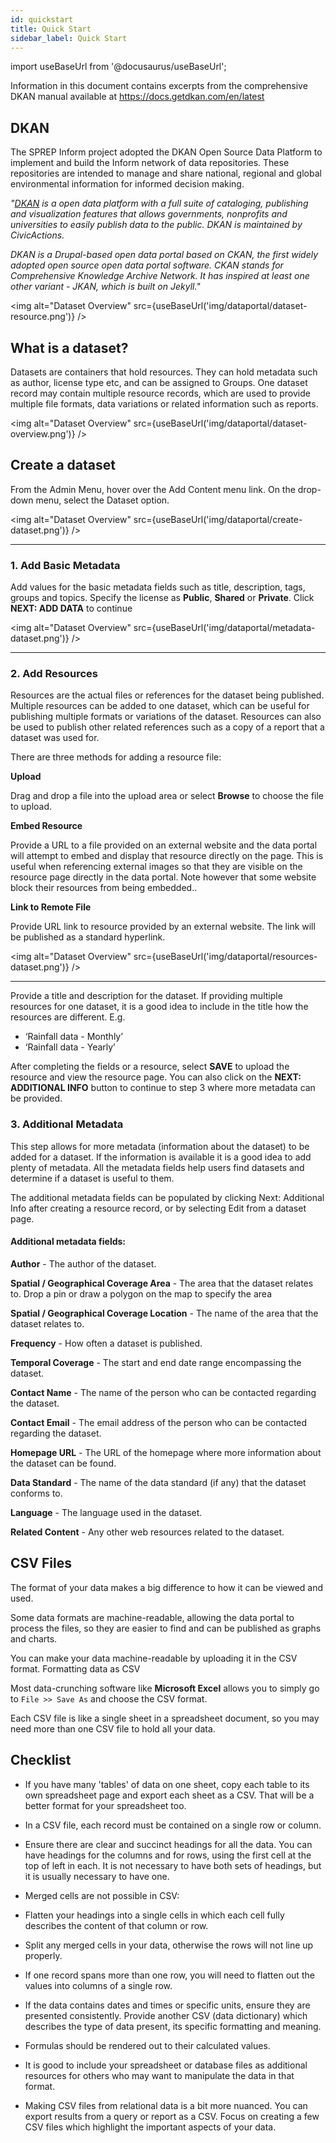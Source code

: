 ```yaml
---
id: quickstart
title: Quick Start
sidebar_label: Quick Start
---
```


import useBaseUrl from '@docusaurus/useBaseUrl';

Information in this document contains excerpts from the comprehensive DKAN manual available at https://docs.getdkan.com/en/latest

## DKAN

The SPREP Inform project adopted the DKAN Open Source Data Platform to implement and build the Inform network of data repositories. These repositories are intended to manage and share national, regional and global environmental information for informed decision making.

_"[DKAN](https://docs.getdkan.com/en/latest/introduction/index.html) is a open data platform with a full suite of cataloging, publishing and visualization features that allows governments, nonprofits and universities to easily publish data to the public. DKAN is maintained by CivicActions._

_DKAN is a Drupal-based open data portal based on CKAN, the first widely adopted open source open data portal software. CKAN stands for Comprehensive Knowledge Archive Network. It has inspired at least one other variant - JKAN, which is built on Jekyll."_

<img alt="Dataset Overview" src={useBaseUrl('img/dataportal/dataset-resource.png')} />

## What is a dataset?

Datasets are containers that hold resources. They can hold metadata such as author, license type etc, and can be assigned to Groups. One dataset record may contain multiple resource records, which are used to provide multiple file formats, data variations or related information such as reports.

<img alt="Dataset Overview" src={useBaseUrl('img/dataportal/dataset-overview.png')} />

## Create a dataset

From the Admin Menu, hover over the Add Content menu link. On the drop-down menu, select the Dataset option.

<img alt="Dataset Overview" src={useBaseUrl('img/dataportal/create-dataset.png')} />

---

### 1. Add Basic Metadata

Add values for the basic metadata fields such as title, description, tags, groups and topics. Specify the license as **Public**, **Shared** or **Private**. Click **NEXT: ADD DATA** to continue

<img alt="Dataset Overview" src={useBaseUrl('img/dataportal/metadata-dataset.png')} />

---

### 2. Add Resources

Resources are the actual files or references for the dataset being published. Multiple resources can be added to one dataset, which can be useful for publishing multiple formats or variations of the dataset. Resources can also be used to publish other related references such as a copy of a report that a dataset was used for.

There are three methods for adding a resource file:

**Upload**

Drag and drop a file into the upload area or select **Browse** to choose the file to upload.

**Embed Resource**

Provide a URL to a file provided on an external website and the data portal will attempt to embed and display that resource directly on the page. This is useful when referencing external images so that they are visible on the resource page directly in the data portal. Note however that some website block their resources from being embedded..

**Link to Remote File**

Provide URL link to resource provided by an external website. The link will be published as a standard hyperlink.

<img alt="Dataset Overview" src={useBaseUrl('img/dataportal/resources-dataset.png')} />

---

Provide a title and description for the dataset. If providing multiple resources for one dataset, it is a good idea to include in the title how the resources are different. E.g.

- ‘Rainfall data - Monthly’
- ‘Rainfall data - Yearly’

After completing the fields or a resource, select **SAVE** to upload the resource and view the resource page. You can also click on the **NEXT: ADDITIONAL INFO** button to continue to step 3 where more metadata can be provided.

### 3. Additional Metadata

This step allows for more metadata (information about the dataset) to be added for a dataset. If the information is available it is a good idea to add plenty of metadata. All the metadata fields help users find datasets and determine if a dataset is useful to them.

The additional metadata fields can be populated by clicking Next: Additional Info after creating a resource record, or by selecting Edit from a dataset page.

#### Additional metadata fields:

**Author** - The author of the dataset.

**Spatial / Geographical Coverage Area** - The area that the dataset relates to. Drop a pin or draw a polygon on the map to specify the area

**Spatial / Geographical Coverage Location** - The name of the area that the dataset relates to.

**Frequency** - How often a dataset is published.

**Temporal Coverage** - The start and end date range encompassing the dataset.

**Contact Name** - The name of the person who can be contacted regarding the dataset.

**Contact Email** - The email address of the person who can be contacted regarding the dataset.

**Homepage URL** - The URL of the homepage where more information about the dataset can be found.

**Data Standard** - The name of the data standard (if any) that the dataset conforms to.

**Language** - The language used in the dataset.

**Related Content** - Any other web resources related to the dataset.

## CSV Files

The format of your data makes a big difference to how it can be viewed and used.

Some data formats are machine-readable, allowing the data portal to process the files, so they are easier to find and can be published as graphs and charts.

You can make your data machine-readable by uploading it in the CSV format. Formatting data as CSV

Most data-crunching software like **Microsoft Excel** allows you to simply go to `File >> Save As` and choose the CSV format.

Each CSV file is like a single sheet in a spreadsheet document, so you may need more than one CSV file to hold all your data.

## Checklist

- If you have many 'tables' of data on one sheet, copy each table to its own spreadsheet page and export each sheet as a CSV. That will be a better format for your spreadsheet too.

- In a CSV file, each record must be contained on a single row or column.

- Ensure there are clear and succinct headings for all the data. You can have headings for the columns and for rows, using the first cell at the top of left in each. It is not necessary to have both sets of headings, but it is usually necessary to have one.

- Merged cells are not possible in CSV:

- Flatten your headings into a single cells in which each cell fully describes the content of that column or row.

- Split any merged cells in your data, otherwise the rows will not line up properly.

- If one record spans more than one row, you will need to flatten out the values into columns of a single row.

- If the data contains dates and times or specific units, ensure they are presented consistently. Provide another CSV (data dictionary) which describes the type of data present, its specific formatting and meaning.

- Formulas should be rendered out to their calculated values.

- It is good to include your spreadsheet or database files as additional resources for others who may want to manipulate the data in that format.

- Making CSV files from relational data is a bit more nuanced. You can export results from a query or report as a CSV. Focus on creating a few CSV files which highlight the important aspects of your data.
